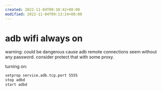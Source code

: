 ```yaml
---
created: 2022-11-04T09:10:42+08:00
modified: 2022-11-04T09:13:24+08:00
---
```


# adb wifi always on

warning: could be dangerous cause adb remote connections seem without any password. consider protect that with some proxy.

turning on:

```bash
setprop service.adb.tcp.port 5555
stop adbd
start adbd
```
